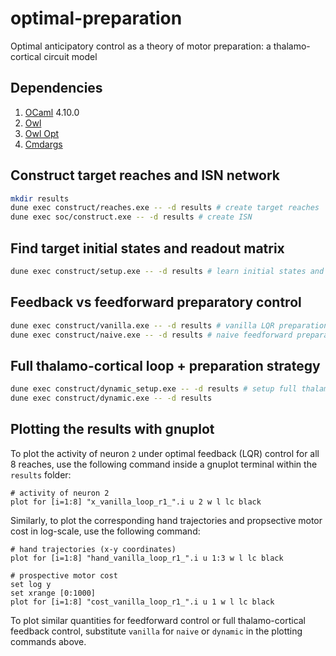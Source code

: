 # optimal-preparation
Optimal anticipatory control as a theory of motor preparation: a thalamo-cortical circuit model

## Dependencies
1. [OCaml](https://ocaml.org) 4.10.0
2. [Owl](https://github.com/owlbarn/owl)
3. [Owl Opt](https://github.com/owlbarn/owl_opt)
4. [Cmdargs](https://github.com/hennequin-lab/cmdargs)

## Construct target reaches and ISN network
```sh
mkdir results
dune exec construct/reaches.exe -- -d results # create target reaches
dune exec soc/construct.exe -- -d results # create ISN
```
## Find target initial states and readout matrix
```sh
dune exec construct/setup.exe -- -d results # learn initial states and readout
```

## Feedback vs feedforward preparatory control
```sh
dune exec construct/vanilla.exe -- -d results # vanilla LQR preparation
dune exec construct/naive.exe -- -d results # naive feedforward preparation
```


## Full thalamo-cortical loop + preparation strategy
```sh
dune exec construct/dynamic_setup.exe -- -d results # setup full thalamocortical loop
dune exec construct/dynamic.exe -- -d results
```

## Plotting the results with gnuplot


To plot the activity of neuron `2` under optimal feedback (LQR) control for all 8 reaches, use the following command inside a gnuplot terminal within the `results` folder:
 
```gnuplot
# activity of neuron 2
plot for [i=1:8] "x_vanilla_loop_r1_".i u 2 w l lc black
```

Similarly, to plot the corresponding hand trajectories and propsective motor cost in log-scale, use the following command:

```gnuplot
# hand trajectories (x-y coordinates)
plot for [i=1:8] "hand_vanilla_loop_r1_".i u 1:3 w l lc black 
```

```gnuplot
# prospective motor cost
set log y
set xrange [0:1000]
plot for [i=1:8] "cost_vanilla_loop_r1_".i u 1 w l lc black
```

To plot similar quantities for feedforward control or full thalamo-cortical feedback control, substitute `vanilla` for `naive` or `dynamic` in the plotting commands above.
